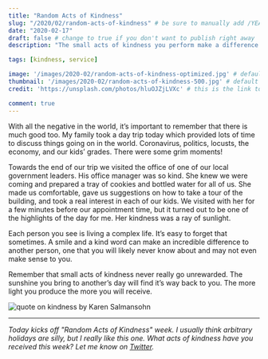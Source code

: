 ```yaml
---
title: "Random Acts of Kindness"
slug: "/2020/02/random-acts-of-kindness" # be sure to manually add /YEAR/MONTH/ to the beginning of the slug, ie. /2020/02/
date: "2020-02-17"
draft: false # change to true if you don't want to publish right away
description: "The small acts of kindness you perform make a difference. Here's how one person's kindness changed my day for the better."

tags: [kindness, service]

image: '/images/2020-02/random-acts-of-kindness-optimized.jpg' # default width is 1280
thumbnail: '/images/2020-02/random-acts-of-kindness-500.jpg' # default size should be 500x500
credit: 'https://unsplash.com/photos/hluOJZjLVXc' # this is the link to the page the image came from 

comment: true
---
```

With all the negative in the world, it’s important to remember that there is much good too. My family took a day trip today which provided lots of time to discuss things going on in the world. Coronavirus, politics, locusts, the economy, and our kids’ grades. There were some grim moments!
<!--more-->

Towards the end of our trip we visited the office of one of our local government leaders. His office manager was so kind. She knew we were coming and prepared a tray of cookies and bottled water for all of us. She made us comfortable, gave us suggestions on how to take a tour of the building, and took a real interest in each of our kids. We visited with her for a few minutes before our appointment time, but it turned out to be one of the highlights of the day for me. Her kindness was a ray of sunlight.

Each person you see is living a complex life. It’s easy to forget that sometimes. A smile and a kind word can make an incredible difference to another person, one that you will likely never know about and may not even make sense to you.

Remember that small acts of kindness never really go unrewarded. The sunshine you bring to another’s day will find it’s way back to you. The more light you produce the more you will receive.

![quote on kindness by Karen Salmansohn](/images/2020-02/random-kindness-quote.png)

---

*Today kicks off "Random Acts of Kindness" week. I usually think arbitrary holidays are silly, but I really like this one. What acts of kindness have you received this week? Let me know on [Twitter](https://twitter.com/adamtervort/).*
